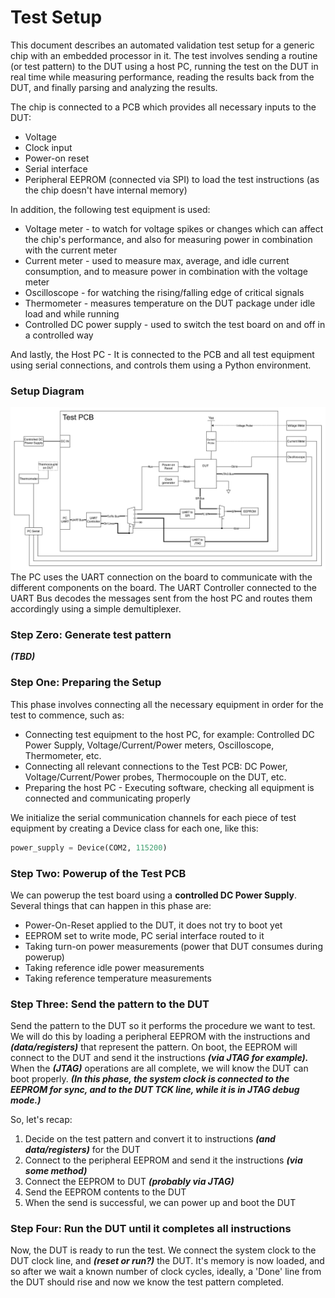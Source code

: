 # Test Setup
This document describes an automated validation test setup for a generic chip with an embedded processor in it. The test involves sending a routine (or test pattern) to the DUT using a host PC, running the test on the DUT in real time while measuring performance, reading the results back from the DUT, and finally parsing and analyzing the results. 

The chip is connected to a PCB which provides all necessary inputs to the DUT:
- Voltage 
- Clock input
- Power-on reset
- Serial interface
- Peripheral EEPROM (connected via SPI) to load the test instructions (as the chip doesn't have internal memory)

In addition, the following test equipment is used:
- Voltage meter - to watch for voltage spikes or changes which can affect the chip's performance, and also for measuring power in combination with the current meter
- Current meter - used to measure max, average, and idle current consumption, and to measure power in combination with the voltage meter
- Oscilloscope - for watching the rising/falling edge of critical signals
- Thermometer - measures temperature on the DUT package under idle load and while running
- Controlled DC power supply - used to switch the test board on and off in a controlled way

And lastly, the Host PC - It is connected to the PCB and all test equipment using serial connections, and controls them using a Python environment.
### Setup Diagram

![](setup_schematic.svg)
The PC uses the UART connection on the board to communicate with the different components on the board. The UART Controller connected to the UART Bus decodes the messages sent from the host PC and routes them accordingly using a simple demultiplexer.
### Step Zero: Generate test pattern
***(TBD)***
### Step One: Preparing the Setup
This phase involves connecting all the necessary equipment in order for the test to commence, such as:
- Connecting test equipment to the host PC, for example: Controlled DC Power Supply, Voltage/Current/Power meters, Oscilloscope, Thermometer, etc.
- Connecting all relevant connections to the Test PCB: DC Power, Voltage/Current/Power probes, Thermocouple on the DUT, etc.
- Preparing the host PC - Executing software, checking all equipment is connected and communicating properly

We initialize the serial communication channels for each piece of test equipment by creating a Device class for each one, like this:
~~~py
power_supply = Device(COM2, 115200)
~~~
### Step Two: Powerup of the Test PCB
We can powerup the test board using a **controlled DC Power Supply**. Several things that can happen in this phase are:
- Power-On-Reset applied to the DUT, it does not try to boot yet
- EEPROM set to write mode, PC serial interface routed to it
- Taking turn-on power measurements (power that DUT consumes during powerup)
- Taking reference idle power measurements
- Taking reference temperature measurements
### Step Three: Send the pattern to the DUT
Send the pattern to the DUT so it performs the procedure we want to test. We will do this by loading a peripheral EEPROM with the instructions and ***(data/registers)*** that represent the pattern. On boot, the EEPROM will connect to the DUT and send it the instructions ***(via JTAG for example).*** When the ***(JTAG)*** operations are all complete, we will know the DUT can boot properly.
***(In this phase, the system clock is connected to the EEPROM for sync, and to the DUT TCK line, while it is in JTAG debug mode.)***

So, let's recap:
1. Decide on the test pattern and convert it to instructions ***(and data/registers)*** for the DUT
2. Connect to the peripheral EEPROM and send it the instructions ***(via some method)***
3. Connect the EEPROM to DUT ***(probably via JTAG)***
4. Send the EEPROM contents to the DUT
5. When the send is successful, we can power up and boot the DUT

### Step Four: Run the DUT until it completes all instructions
Now, the DUT is ready to run the test. We connect the system clock to the DUT clock line, and ***(reset or run?)*** the DUT. It's memory is now loaded, and so after we wait a known number of clock cycles, ideally, a 'Done' line from the DUT should rise and now we know the test pattern completed. 